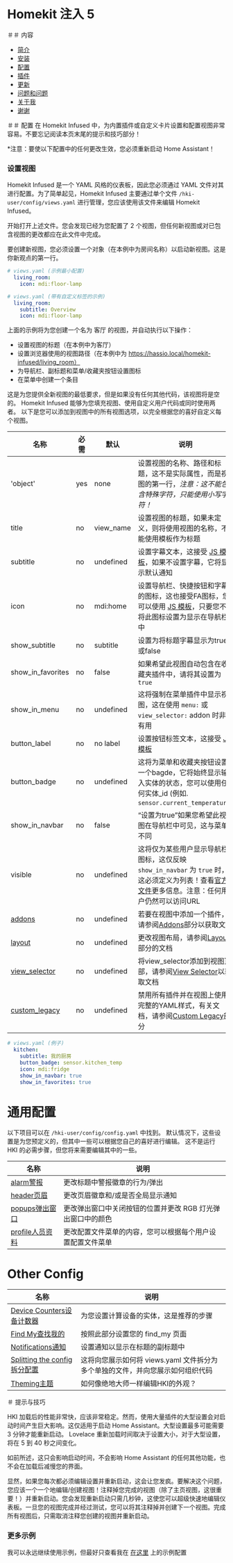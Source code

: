 # Homekit 注入 5

＃＃ 内容
- [简介](index.md)
- [安装](installation.md)
- [配置](configuration.md)
- [插件](addons.md)
- [更新](updates.md)
- [问题和问题](issues.md)
- [关于我](about.md)
- [谢谢](thanks.md)

＃＃ 配置
在 Homekit Infused 中，为内置插件或自定义卡片设置和配置视图非常容易。不要忘记阅读本页末尾的提示和技巧部分！

*注意：要使以下配置中的任何更改生效，您必须重新启动 Home Assistant！

### 设置视图
Homekit Infused 是一个 YAML 风格的仪表板，因此您必须通过 YAML 文件对其进行配置。为了简单起见，Homekit Infused 主要通过单个文件 `/hki-user/config/views.yaml` 进行管理，您应该使用该文件来编辑 Homekit Infused。

开始打开上述文件。您会发现已经为您配置了 2 个视图，但任何新视图或对已包含视图的更改都应在此文件中完成。

要创建新视图，您必须设置一个对象（在本例中为房间名称）以启动新视图。这是你新观点的第一行。

```yaml
# views.yaml (示例最小配置)
  living_room:
    icon: mdi:floor-lamp
```
```yaml
# views.yaml (带有自定义标签的示例)
  living_room:
    subtitle: Overview
    icon: mdi:floor-lamp
```

上面的示例将为您创建一个名为 客厅 的视图，并自动执行以下操作：
- 设置视图的标题（在本例中为客厅）
- 设置浏览器使用的视图路径（在本例中为 https://hassio.local/homekit-infused/living_room）
- 为导航栏、副标题和菜单/收藏夹按钮设置图标
- 在菜单中创建一个条目

这是为您提供全新视图的最低要求，但是如果没有任何其他代码，该视图将是空的。 Homekit Infused 能够为您填充视图、使用自定义用户代码或同时使用两者。 以下是您可以添加到视图中的所有视图选项，以完全根据您的喜好自定义每个视图。

| 名称 | 必需 | 默认 | 说明 |
|----------------------------------|-------------|----------------------|-----------------------------------------------------------------------------------------------------------------------------------------------------------------------------------|
| 'object' | yes | none | 设置视图的名称、路径和标题，这不是实际属性，而是视图的第一行，*注意：这不能包含特殊字符，只能使用小写字符！* |
| title | no | view_name | 设置视图的标题，如果未定义，则将使用视图的名称，不能使用模板作为标题 |
| subtitle | no | undefined | 设置字幕文本，这接受 [JS 模板](https://github.com/custom-cards/button-card#javascript-templates)，如果不设置字幕，它将显示默认通知 |
| icon | no | mdi:home | 设置导航栏、快捷按钮和字幕的图标，这也接受FA图标，您可以使用 [JS 模板](https://github.com/custom-cards/button-card#javascript-templates)，只要您不将此图标设置为显示在导航栏中 |
| show_subtitle | no | subtitle | 设置为将标题字幕显示为true或false |
| show_in_favorites | no | false | 如果希望此视图自动包含在收藏夹插件中，请将其设置为 `true` |
| show_in_menu | no | undefined | 这将强制在菜单插件中显示视图，这在使用 `menu:` 或 `view_selector:` addon 时非常有用 |
| button_label | no | no label | 设置按钮标签文本，这接受 [JS 模板](https://github.com/custom-cards/button-card#javascript-templates) |
| button_badge | no | undefined | 这将为菜单和收藏夹按钮设置一个bagde，它将始终显示输入实体的状态，您可以使用任何实体_id (例如. `sensor.current_temperature`) |
| show_in_navbar | no | false | “设置为true”如果您希望此视图在导航栏中可见，这与菜单不同 |
| visible | no | undefined | 这将仅为某些用户显示导航栏图标，这仅反映 `show_in_navbar` 为 `true` 时，这必须定义为列表！查看[官方文件](https://www.home-assistant.io/lovelace/views/#visible)更多信息。注意：任何用户仍然可以访问URL |
| [addons](addons.md) | no | undefined | 若要在视图中添加一个插件，请参阅[Addons](addons.md)部分以获取文档 |
| [layout](addons/layout.md) | no | undefined | 更改视图布局，请参阅[Layout](addons/layout.md)部分的文档 |
| [view_selector](addons/view-selector.md) | no | undefined | 将view_selector添加到视图顶部，请参阅[View Selector](addons/view-selector.md)以获取文档 |
| [custom_legacy](addons/custom-legacy.md) | no | undefined | 禁用所有插件并在视图上使用完整的YAML样式，有关文档，请参阅[Custom Legacy](addons/custom-legacy.md)部分 |

```yaml
# views.yaml (例子)
  kitchen:
    subtitle: 我的厨房
    button_badge: sensor.kitchen_temp
    icon: mdi:fridge
    show_in_navbar: true
    show_in_favorites: true
```

# 通用配置

以下项目可以在 `/hki-user/config/config.yaml` 中找到。 默认情况下，这些设置是为您预定义的，但其中一些可以根据您自己的喜好进行编辑。 这不是运行 HKI 的必需步骤，但您将来需要编辑其中的一些。

| 名称 | 说明 |
|--------------------------|-------------------------------------------------------------------------------------------------------------------------------------------------------------------------------------------------------------------------|
| [alarm警报](addons/alarm.md) | 更改标题中警报徽章的行为/弹出 |
| [header页眉](addons/header.md) | 更改页眉徽章和/或是否全局显示通知 |
| [popups弹出窗口](addons/popups.md) | 更改弹出窗口中关闭按钮的位置并更改 RGB 灯光弹出窗口中的颜色 |
| [profile人员资料](addons/profile.md) | 更改配置文件菜单的内容，您可以根据每个用户设置配置文件菜单 |

# Other Config

| 名称 | 说明 |
|--------------------------|-------------------------------------------------------------------------------------------------------------------------------------------------------------------------------------------------------------------------|
| [Device Counters设备计数器](addons/device-counters.md) | 为您设置计算设备的实体，这是推荐的步骤 |
| [Find My查找我的](addons/find-my.md) | 按照此部分设置您的 find_my 页面 |
| [Notifications通知](addons/notifications.md) | 设置通知以显示在标题的副标题中 |
| [Splitting the config拆分配置](splitting-the-config.md) | 这将向您展示如何将 views.yaml 文件拆分为多个单独的文件，并向您展示如何组织代码 |
| [Theming主题](addons/themes.md) | 如何像绝地大师一样编辑HKI的外观？ |

＃ 提示与技巧

HKI 加载后的性能非常快，应该非常稳定。然而，使用大量插件的大型设置会对启动时间产生巨大影响。这仅适用于启动 Home Assistant。大型设置最多可能需要 3 分钟才能重新启动。
Lovelace 重新加载时间取决于设置大小，对于大型设置，将在 5 到 40 秒之间变化。

如前所述，这只会影响启动时间，不会影响 Home Assistant 的任何其他功能，也不会在加载后减慢您的界面。

显然，如果您每次都必须编辑设置并重新启动，这会让您发疯。要解决这个问题，您应该一个一个地编辑/创建视图！注释掉您完成的视图（除了主页视图，这很重要！）并重新启动。您会发现重新启动只需几秒钟，这使您可以超级快速地编辑仪表板。一旦您的视图完成并经过测试，您可以将其注释掉并创建下一个视图。完成所有视图后，只需取消注释您创建的视图并重新启动。

### 更多示例
我可以永远继续使用示例，但最好只查看我在 [在这里](https://github.com/jimz011/homekit-infused/tree/5.x.x-personal) 上的示例配置
